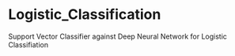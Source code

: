 # Logistic_Classification
Support Vector Classifier against Deep Neural Network for Logistic Classifiation
